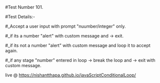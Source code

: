 #Test Number 101.

#Test Details:-

#_Accept a user input with prompt "nuumber/integer" only.

#_if its a number "alert" with custom message and -> exit.

#_if its not a number "alert" with custom message and loop it to accept again.

#_if any stage "number" entered in loop -> break the loop and -> exit with custom message.

live @ https://nishantthapa.github.io/javaScriptConditionalLoop/


